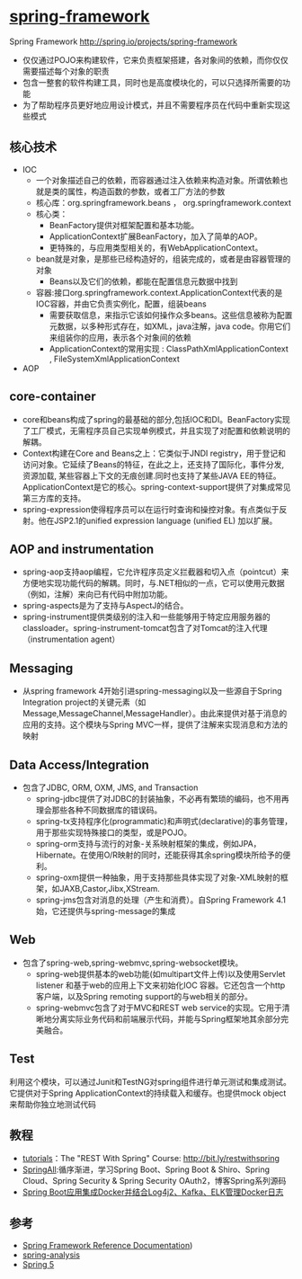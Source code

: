 # [spring-framework](https://github.com/spring-projects/spring-framework)

Spring Framework <http://spring.io/projects/spring-framework>

* 仅仅通过POJO来构建软件，它来负责框架搭建，各对象间的依赖，而你仅仅需要描述每个对象的职责
* 包含一整套的软件构建工具，同时也是高度模块化的，可以只选择所需要的功能
* 为了帮助程序员更好地应用设计模式，并且不需要程序员在代码中重新实现这些模式

## 核心技术

* IOC
  - 一个对象描述自己的依赖，而容器通过注入依赖来构造对象。所谓依赖也就是类的属性，构造函数的参数，或者工厂方法的参数
  - 核心库：org.springframework.beans ， org.springframework.context
  - 核心类：
    + BeanFactory提供对框架配置和基本功能。
    + ApplicationContext扩展BeanFactory，加入了简单的AOP。
    + 更特殊的，与应用类型相关的，有WebApplicationContext。
  - bean就是对象，是那些已经构造好的，组装完成的，或者是由容器管理的对象
    + Beans以及它们的依赖，都能在配置信息元数据中找到
  - 容器:接口org.springframework.context.ApplicationContext代表的是IOC容器，并由它负责实例化，配置，组装beans
    + 需要获取信息，来指示它该如何操作众多beans。这些信息被称为配置元数据，以多种形式存在，如XML，java注解，java code。你用它们来组装你的应用，表示各个对象间的依赖
    + ApplicationContext的常用实现 : ClassPathXmlApplicationContext , FileSystemXmlApplicationContext
* AOP

## core-container

* core和beans构成了spring的最基础的部分,包括IOC和DI。BeanFactory实现了工厂模式，无需程序员自己实现单例模式，并且实现了对配置和依赖说明的解耦。
* Context构建在Core and Beans之上：它类似于JNDI registry，用于登记和访问对象。它延续了Beans的特征，在此之上，还支持了国际化，事件分发, 资源加载, 某些容器上下文的无痕创建.同时也支持了某些JAVA EE的特征。ApplicationContext是它的核心。spring-context-support提供了对集成常见第三方库的支持。
* spring-expression使得程序员可以在运行时查询和操控对象。有点类似于反射。他在JSP2.1的unified expression language (unified EL) 加以扩展。

## AOP and instrumentation

* spring-aop支持aop编程，它允许程序员定义拦截器和切入点（pointcut）来方便地实现功能代码的解耦。同时，与.NET相似的一点，它可以使用元数据（例如，注解）来向已有代码中附加功能。
* spring-aspects是为了支持与AspectJ的结合。
* spring-instrument提供类级别的注入和一些能够用于特定应用服务器的classloader。spring-instrument-tomcat包含了对Tomcat的注入代理（instrumentation agent）

## Messaging

* 从spring framework 4开始引进spring-messaging以及一些源自于Spring Integration project的关键元素（如Message,MessageChannel,MessageHandler）。由此来提供对基于消息的应用的支持。这个模块与Spring MVC一样，提供了注解来实现消息和方法的映射

## Data Access/Integration

* 包含了JDBC, ORM, OXM, JMS, and Transaction
  - spring-jdbc提供了对JDBC的封装抽象，不必再有繁琐的编码，也不用再理会那些各种不同数据库的错误码。
  - spring-tx支持程序化(programmatic)和声明式(declarative)的事务管理，用于那些实现特殊接口的类型，或是POJO。
  - spring-orm支持与流行的对象-关系映射框架的集成，例如JPA，Hibernate。在使用O/R映射的同时，还能获得其余spring模块所给予的便利。
  - spring-oxm提供一种抽象，用于支持那些具体实现了对象-XML映射的框架，如JAXB,Castor,Jibx,XStream.
  - spring-jms包含对消息的处理（产生和消费）。自Spring Framework 4.1始，它还提供与spring-message的集成

## Web

* 包含了spring-web,spring-webmvc,spring-websocket模块。
  - spring-web提供基本的web功能(如multipart文件上传)以及使用Servlet listener 和基于web的应用上下文来初始化IOC 容器。它还包含一个http 客户端，以及Spring remoting support的与web相关的部分。
  - spring-webmvc包含了对于MVC和REST web service的实现。它用于清晰地分离实际业务代码和前端展示代码，并能与Spring框架地其余部分完美融合。

## Test

利用这个模块，可以通过Junit和TestNG对spring组件进行单元测试和集成测试。它提供对于Spring ApplicationContext的持续载入和缓存。也提供mock object来帮助你独立地测试代码

## 教程

* [tutorials](https://github.com/eugenp/tutorials)：The "REST With Spring" Course: <http://bit.ly/restwithspring>
* [SpringAll](https://github.com/wuyouzhuguli/SpringAll):循序渐进，学习Spring Boot、Spring Boot & Shiro、Spring Cloud、Spring Security & Spring Security OAuth2，博客Spring系列源码
* [Spring Boot应用集成Docker并结合Log4j2、Kafka、ELK管理Docker日志](https://www.jianshu.com/p/580144e51b9f)

## 参考

* [Spring Framework Reference Documentation](https://docs.spring.io/spring-framework/docs/5.0.0.M2/spring-framework-reference/htmlsingle/))
* [spring-analysis](https://github.com/seaswalker/spring-analysis)
* [Spring 5](https://www.zybuluo.com/zhongjianxin/note/1199347)
